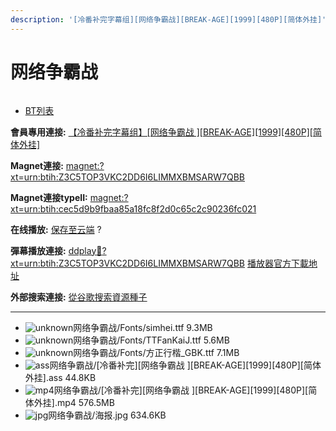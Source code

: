 ```yaml
---
description: '[冷番补完字幕组][网络争霸战][BREAK-AGE][1999][480P][简体外挂]'
---
```


# 网络争霸战



<figure><img src="https://s1.ax1x.com/2018/02/07/91aidJ.jpg" alt=""><figcaption></figcaption></figure>

* [BT列表](https://share.dmhy.org/topics/view/481754_BREAK-AGE_1999_480P.html#tabs-1)

**會員專用連接:** [【冷番补完字幕组】\[网络争霸战 \]\[BREAK-AGE\]\[1999\]\[480P\]\[简体外挂\]](https://dl.dmhy.org/2018/02/07/cec5d9b9fbaa85a18fc8f2d0c65c2c90236fc021.torrent)

**Magnet連接:** [magnet:?xt=urn:btih:Z3C5TOP3VKC2DD6I6LIMMXBMSARW7QBB](https://magnet/?xt=urn:btih:Z3C5TOP3VKC2DD6I6LIMMXBMSARW7QBB\&dn=\&tr=http%3A%2F%2F104.238.198.186%3A8000%2Fannounce\&tr=udp%3A%2F%2F104.238.198.186%3A8000%2Fannounce\&tr=http%3A%2F%2Ftracker.openbittorrent.com%3A80%2Fannounce\&tr=http%3A%2F%2Ftracker.publicbt.com%3A80%2Fannounce\&tr=http%3A%2F%2Ftracker.prq.to%2Fannounce\&tr=http%3A%2F%2Fopen.acgtracker.com%3A1096%2Fannounce\&tr=http%3A%2F%2Ftr.bangumi.moe%3A6969%2Fannounce\&tr=https%3A%2F%2Ft-115.rhcloud.com%2Fonly_for_ylbud\&tr=http%3A%2F%2Fbtfile.sdo.com%3A6961%2Fannounce\&tr=http%3A%2F%2Fexodus.desync.com%3A6969%2Fannounce\&tr=https%3A%2F%2Ftr.bangumi.moe%3A9696%2Fannounce\&tr=http%3A%2F%2F121.14.98.151%3A9090%2Fannounce\&tr=http%3A%2F%2F173.254.204.71%3A1096%2Fannounce\&tr=http%3A%2F%2F188.190.120.74%3A80%2Fannounce\&tr=http%3A%2F%2F94.228.192.98%2Fannounce\&tr=http%3A%2F%2F95.68.246.30%3A80%2Fannounce\&tr=http%3A%2F%2Fanisaishuu.de%3A2710%2Fannounce)

**Magnet連接typeII:** [magnet:?xt=urn:btih:cec5d9b9fbaa85a18fc8f2d0c65c2c90236fc021](https://magnet/?xt=urn:btih:cec5d9b9fbaa85a18fc8f2d0c65c2c90236fc021)

**在线播放:** [保存至云端](https://mypikpak.com/drive/url-checker?url=magnet:?xt=urn:btih:cec5d9b9fbaa85a18fc8f2d0c65c2c90236fc021) ?

**彈幕播放連接:** [ddplay:magnet:?xt=urn:btih:Z3C5TOP3VKC2DD6I6LIMMXBMSARW7QBB](ddplay:magnet:?xt=urn:btih:Z3C5TOP3VKC2DD6I6LIMMXBMSARW7QBB\&dn=\&tr=http%3A%2F%2F104.238.198.186%3A8000%2Fannounce\&tr=udp%3A%2F%2F104.238.198.186%3A8000%2Fannounce\&tr=http%3A%2F%2Ftracker.openbittorrent.com%3A80%2Fannounce\&tr=http%3A%2F%2Ftracker.publicbt.com%3A80%2Fannounce\&tr=http%3A%2F%2Ftracker.prq.to%2Fannounce\&tr=http%3A%2F%2Fopen.acgtracker.com%3A1096%2Fannounce\&tr=http%3A%2F%2Ftr.bangumi.moe%3A6969%2Fannounce\&tr=https%3A%2F%2Ft-115.rhcloud.com%2Fonly_for_ylbud\&tr=http%3A%2F%2Fbtfile.sdo.com%3A6961%2Fannounce\&tr=http%3A%2F%2Fexodus.desync.com%3A6969%2Fannounce\&tr=https%3A%2F%2Ftr.bangumi.moe%3A9696%2Fannounce\&tr=http%3A%2F%2F121.14.98.151%3A9090%2Fannounce\&tr=http%3A%2F%2F173.254.204.71%3A1096%2Fannounce\&tr=http%3A%2F%2F188.190.120.74%3A80%2Fannounce\&tr=http%3A%2F%2F94.228.192.98%2Fannounce\&tr=http%3A%2F%2F95.68.246.30%3A80%2Fannounce\&tr=http%3A%2F%2Fanisaishuu.de%3A2710%2Fannounce) [播放器官方下載地址](http://www.dandanplay.com/?from=dmhy)

**外部搜索連接:** [從谷歌搜索資源種子](https://www.google.com/search?oe=utf-8\&q=cec5d9b9fbaa85a18fc8f2d0c65c2c90236fc021)

***

* ![unknown](https://share.dmhy.org/images/icon/unknown.gif)网络争霸战/Fonts/simhei.ttf 9.3MB
* ![unknown](https://share.dmhy.org/images/icon/unknown.gif)网络争霸战/Fonts/TTFanKaiJ.ttf 5.6MB
* ![unknown](https://share.dmhy.org/images/icon/unknown.gif)网络争霸战/Fonts/方正行楷\_GBK.ttf 7.1MB
* ![ass](https://share.dmhy.org/images/icon/ass.gif)网络争霸战/\[冷番补完]\[网络争霸战 ]\[BREAK-AGE]\[1999]\[480P]\[简体外挂].ass 44.8KB
* ![mp4](https://share.dmhy.org/images/icon/mp4.gif)网络争霸战/\[冷番补完]\[网络争霸战 ]\[BREAK-AGE]\[1999]\[480P]\[简体外挂].mp4 576.5MB
* ![jpg](https://share.dmhy.org/images/icon/jpg.gif)网络争霸战/海报.jpg 634.6KB
